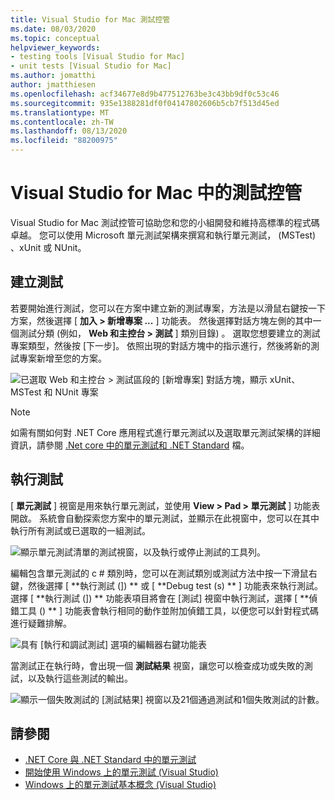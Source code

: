 ```yaml
---
title: Visual Studio for Mac 測試控管
ms.date: 08/03/2020
ms.topic: conceptual
helpviewer_keywords:
- testing tools [Visual Studio for Mac]
- unit tests [Visual Studio for Mac]
ms.author: jomatthi
author: jmatthiesen
ms.openlocfilehash: acf34677e8d9b477512763be3c43bb9df0c53c46
ms.sourcegitcommit: 935e1388281df0f04147802606b5cb7f513d45ed
ms.translationtype: MT
ms.contentlocale: zh-TW
ms.lasthandoff: 08/13/2020
ms.locfileid: "88200975"
---
```

# <a name="testing-tools-in-visual-studio-for-mac"></a>Visual Studio for Mac 中的測試控管

Visual Studio for Mac 測試控管可協助您和您的小組開發和維持高標準的程式碼卓越。 您可以使用 Microsoft 單元測試架構來撰寫和執行單元測試， (MSTest) 、xUnit 或 NUnit。

## <a name="creating-tests"></a>建立測試
若要開始進行測試，您可以在方案中建立新的測試專案，方法是以滑鼠右鍵按一下方案，然後選擇 [ **加入 > 新增專案 ...** ] 功能表。 然後選擇對話方塊左側的其中一個測試分類 (例如， **Web 和主控台 > 測試** ] 類別目錄) 。 選取您想要建立的測試專案類型，然後按 [下一步]。 依照出現的對話方塊中的指示進行，然後將新的測試專案新增至您的方案。

![已選取 Web 和主控台 > 測試區段的 [新增專案] 對話方塊，顯示 xUnit、MSTest 和 NUnit 專案](media/create-new-test-project.PNG)

> [!NOTE]
> 如需有關如何對 .NET Core 應用程式進行單元測試以及選取單元測試架構的詳細資訊，請參閱 [.Net core 中的單元測試和 .NET Standard](https://docs.microsoft.com/dotnet/core/testing/?pivots=xunit) 檔。

## <a name="running-tests"></a>執行測試
[ **單元測試** ] 視窗是用來執行單元測試，並使用 **View > Pad > 單元測試** ] 功能表開啟。 系統會自動探索您方案中的單元測試，並顯示在此視窗中，您可以在其中執行所有測試或已選取的一組測試。

![顯示單元測試清單的測試視窗，以及執行或停止測試的工具列。](media/test-window.PNG)

編輯包含單元測試的 c # 類別時，您可以在測試類別或測試方法中按一下滑鼠右鍵，然後選擇 [ **執行測試 (]) ** 或 [ **Debug test (s) ** ] 功能表來執行測試。 選擇 [ **執行測試 (]) ** 功能表項目將會在 [測試] 視窗中執行測試，選擇 [ **偵錯工具 () ** ] 功能表會執行相同的動作並附加偵錯工具，以便您可以針對程式碼進行疑難排解。

![具有 [執行和調試測試] 選項的編輯器右鍵功能表](media/run-tests-context-menu.PNG)

當測試正在執行時，會出現一個 **測試結果** 視窗，讓您可以檢查成功或失敗的測試，以及執行這些測試的輸出。

![顯示一個失敗測試的 [測試結果] 視窗以及21個通過測試和1個失敗測試的計數。](media/test-results-window.PNG)

## <a name="see-also"></a>請參閱

- [.NET Core 與 .NET Standard 中的單元測試](/dotnet/core/testing)
- [開始使用 Windows 上的單元測試 (Visual Studio) ](/visualstudio/test/getting-started-with-unit-testing)
- [Windows 上的單元測試基本概念 (Visual Studio) ](/visualstudio/test/unit-test-basics)
